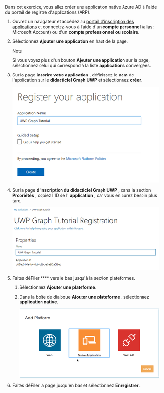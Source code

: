 <!-- markdownlint-disable MD002 MD041 -->

Dans cet exercice, vous allez créer une application native Azure AD à l'aide du portail de registre d'applications (ARP).

1. Ouvrez un navigateur et accédez au [portail d'inscription des applications](https://apps.dev.microsoft.com) et connectez-vous à l'aide d'un **compte personnel** (alias: Microsoft Account) ou d'un **compte professionnel ou scolaire**.

1. Sélectionnez **Ajouter une application** en haut de la page.

    > [!NOTE]
    > Si vous voyez plus d'un bouton **Ajouter une application** sur la page, sélectionnez celui qui correspond à la liste **applications** convergées.

1. Sur la page **inscrire votre application** , définissez le **nom** de l'application sur le **didacticiel Graph UWP** et sélectionnez **créer**.

    ![Capture d'écran de la création d'une nouvelle application dans le site Web du portail d'inscription des applications](./images/arp-create-app-01.png)

1. Sur la page **d'inscription du didacticiel Graph UWP** , dans la section **Propriétés** , copiez l'ID de l' **application** , car vous en aurez besoin plus tard.

    ![Capture d'écran de l'ID de l'application nouvellement créée](./images/arp-create-app-02.png)

1. Faites déFiler **** vers le bas jusqu'à la section plateformes.

    1. Sélectionnez **Ajouter une plateforme**.
    1. Dans la boîte de dialogue **Ajouter une plateforme** , sélectionnez **application native**.

        ![Capture d'écran création d'une plateforme pour l'application](./images/arp-create-app-03.png)

1. Faites déFiler la page jusqu'en bas et sélectionnez **Enregistrer**.